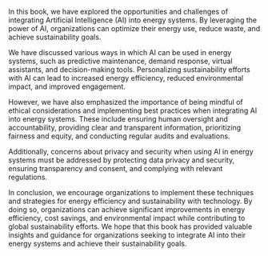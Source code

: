 
In this book, we have explored the opportunities and challenges of integrating Artificial Intelligence (AI) into energy systems. By leveraging the power of AI, organizations can optimize their energy use, reduce waste, and achieve sustainability goals.

We have discussed various ways in which AI can be used in energy systems, such as predictive maintenance, demand response, virtual assistants, and decision-making tools. Personalizing sustainability efforts with AI can lead to increased energy efficiency, reduced environmental impact, and improved engagement.

However, we have also emphasized the importance of being mindful of ethical considerations and implementing best practices when integrating AI into energy systems. These include ensuring human oversight and accountability, providing clear and transparent information, prioritizing fairness and equity, and conducting regular audits and evaluations.

Additionally, concerns about privacy and security when using AI in energy systems must be addressed by protecting data privacy and security, ensuring transparency and consent, and complying with relevant regulations.

In conclusion, we encourage organizations to implement these techniques and strategies for energy efficiency and sustainability with technology. By doing so, organizations can achieve significant improvements in energy efficiency, cost savings, and environmental impact while contributing to global sustainability efforts. We hope that this book has provided valuable insights and guidance for organizations seeking to integrate AI into their energy systems and achieve their sustainability goals.
